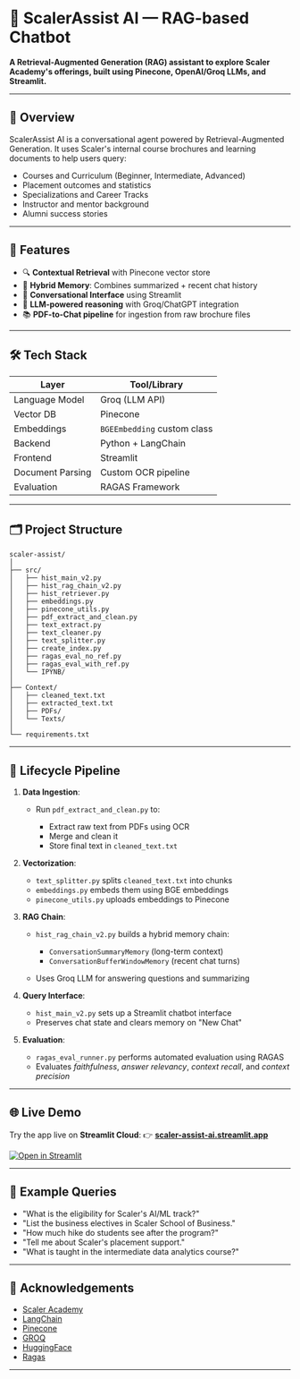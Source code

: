 # 🤖 ScalerAssist AI — RAG-based Chatbot

**A Retrieval-Augmented Generation (RAG) assistant to explore Scaler Academy's offerings, built using Pinecone, OpenAI/Groq LLMs, and Streamlit.**

---

## 📌 Overview

ScalerAssist AI is a conversational agent powered by Retrieval-Augmented Generation. It uses Scaler's internal course brochures and learning documents to help users query:

* Courses and Curriculum (Beginner, Intermediate, Advanced)
* Placement outcomes and statistics
* Specializations and Career Tracks
* Instructor and mentor background
* Alumni success stories

---

## 🧠 Features

* 🔍 **Contextual Retrieval** with Pinecone vector store
* 🧠 **Hybrid Memory**: Combines summarized + recent chat history
* 💬 **Conversational Interface** using Streamlit
* 🤖 **LLM-powered reasoning** with Groq/ChatGPT integration
* 📚 **PDF-to-Chat pipeline** for ingestion from raw brochure files

---

## 🛠️ Tech Stack

| Layer            | Tool/Library                |
| ---------------- | --------------------------- |
| Language Model   | Groq (LLM API)              |
| Vector DB        | Pinecone                    |
| Embeddings       | `BGEEmbedding` custom class |
| Backend          | Python + LangChain          |
| Frontend         | Streamlit                   |
| Document Parsing | Custom OCR pipeline         |
| Evaluation       | RAGAS Framework             |

---

## 🗂️ Project Structure

```
scaler-assist/
│
├── src/
│   ├── hist_main_v2.py
│   ├── hist_rag_chain_v2.py
│   ├── hist_retriever.py  
│   ├── embeddings.py     
│   ├── pinecone_utils.py  
│   ├── pdf_extract_and_clean.py
│   ├── text_extract.py 
│   ├── text_cleaner.py   
│   ├── text_splitter.py 
│   ├── create_index.py
│   ├── ragas_eval_no_ref.py
│   ├── ragas_eval_with_ref.py
│   └── IPYNB/                     
│
├── Context/
│   ├── cleaned_text.txt
│   ├── extracted_text.txt
│   ├── PDFs/
│   └── Texts/
│
└── requirements.txt
```

---

## 🔄 Lifecycle Pipeline

1. **Data Ingestion**:

   * Run `pdf_extract_and_clean.py` to:
     
     * Extract raw text from PDFs using OCR
     * Merge and clean it
     * Store final text in `cleaned_text.txt`

2. **Vectorization**:

   * `text_splitter.py` splits `cleaned_text.txt` into chunks
   * `embeddings.py` embeds them using BGE embeddings
   * `pinecone_utils.py` uploads embeddings to Pinecone

3. **RAG Chain**:

   * `hist_rag_chain_v2.py` builds a hybrid memory chain:
     
     * `ConversationSummaryMemory` (long-term context)
     * `ConversationBufferWindowMemory` (recent chat turns)
       
   * Uses Groq LLM for answering questions and summarizing

4. **Query Interface**:

   * `hist_main_v2.py` sets up a Streamlit chatbot interface
   * Preserves chat state and clears memory on "New Chat"
  
5. **Evaluation**:

   * `ragas_eval_runner.py` performs automated evaluation using RAGAS
   * Evaluates *faithfulness*, *answer relevancy*, *context recall*, and *context precision*

---

## 🌐 Live Demo

Try the app live on **Streamlit Cloud**:
👉 [**scaler-assist-ai.streamlit.app**](https://scaler-assist-ai.streamlit.app/)

[![Open in Streamlit](https://static.streamlit.io/badges/streamlit_badge_black_white.svg)](https://scaler-assist-ai.streamlit.app/)

---

## 💬 Example Queries

* "What is the eligibility for Scaler's AI/ML track?"
* "List the business electives in Scaler School of Business."
* "How much hike do students see after the program?"
* "Tell me about Scaler's placement support."
* "What is taught in the intermediate data analytics course?"

---

## 🙌 Acknowledgements

* [Scaler Academy](https://www.scaler.com)
* [LangChain](https://www.langchain.com)
* [Pinecone](https://www.pinecone.io)
* [GROQ](https://www.groq.com)
* [HuggingFace](https://huggingface.co/)
* [Ragas](https://docs.ragas.io/en/stable/)

---
